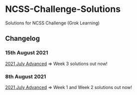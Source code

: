 # NCSS-Challenge-Solutions
Solutions for NCSS Challenge (Grok Learning)

## Changelog
### 15th August 2021
[2021 July Advanced](2021_Jul_Advanced) => Week 3 solutions out now!

### 8th August 2021
[2021 July Advanced](2021_Jul_Advanced) => Week 1 and Week 2 solutions out now!